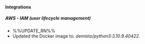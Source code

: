 
#### Integrations
##### AWS - IAM (user lifecycle management)
- %%UPDATE_RN%%
- Updated the Docker image to: *demisto/python3:3.10.9.40422*.
